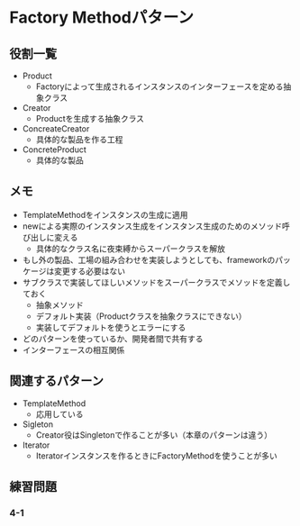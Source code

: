 # Factory Methodパターン

## 役割一覧

- Product
	- Factoryによって生成されるインスタンスのインターフェースを定める抽象クラス
- Creator
	- Productを生成する抽象クラス  
- ConcreateCreator
	- 具体的な製品を作る工程 
- ConcreteProduct
	- 具体的な製品

## メモ

- TemplateMethodをインスタンスの生成に適用
- newによる実際のインスタンス生成をインスタンス生成のためのメソッド呼び出しに変える
	- 具体的なクラス名に夜束縛からスーパークラスを解放
- もし外の製品、工場の組み合わせを実装しようとしても、frameworkのパッケージは変更する必要はない
- サブクラスで実装してほしいメソッドをスーパークラスでメソッドを定義しておく
	- 抽象メソッド
	- デフォルト実装（Productクラスを抽象クラスにできない）
	- 実装してデフォルトを使うとエラーにする
- どのパターンを使っているか、開発者間で共有する
- インターフェースの相互関係

## 関連するパターン
- TemplateMethod
	- 応用している
- Sigleton
	- Creator役はSingletonで作ることが多い（本章のパターンは違う）
- Iterator
	- Iteratorインスタンスを作るときにFactoryMethodを使うことが多い
	
## 練習問題

### 4-1